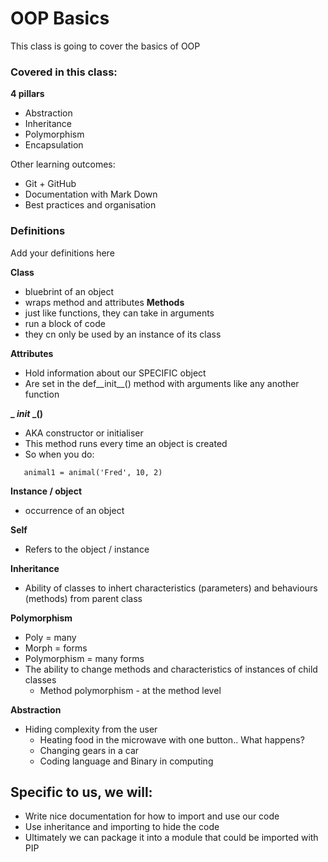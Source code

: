 # OOP Basics

This class is going to cover the basics of OOP

### Covered in this class:

**4 pillars**
- Abstraction
- Inheritance
- Polymorphism
- Encapsulation

Other learning outcomes:
- Git + GitHub
- Documentation with Mark Down
- Best practices and organisation


### Definitions

Add your definitions here

**Class**
- bluebrint of an object
- wraps method and attributes
**Methods**
- just like functions, they can take in arguments
- run a block of code
- they cn only be used by an instance of its class


**Attributes**
- Hold information about our SPECIFIC object
- Are set in the def__init__() method with arguments like any another function

**_ _init_ _()**
- AKA constructor or initialiser
- This method runs every time an object is created
 - So when you do:
 ````
    animal1 = animal('Fred', 10, 2)
 ````

**Instance / object**
- occurrence of an object

**Self**
- Refers to the object / instance

**Inheritance**
- Ability of classes to inhert characteristics (parameters) and behaviours (methods) from parent class

**Polymorphism**
- Poly = many
- Morph = forms
- Polymorphism = many forms
- The ability to change methods and characteristics of instances of child classes
    - Method polymorphism - at the method level

**Abstraction**
- Hiding complexity from the user
    -  Heating food in the microwave with one button.. What happens?
    - Changing gears in a car
    - Coding language and Binary in computing

## Specific to us, we will:
- Write nice documentation for how to import and use our code
- Use inheritance and importing to hide the code
- Ultimately we can package it into a module that could be imported with PIP 